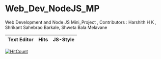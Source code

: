 # Web_Dev_NodeJS_MP
Web Development and Node JS Mini_Project , Contributors : Harshith H K , Shrikant Sahebrao Barkale, Shweta Bala Melavane

|Text Editor|Hits|JS-Style|
|-----------|----|--------|

[![HitCount](http://hits.dwyl.com/{username}/{project-name}.svg)](http://hits.dwyl.com/{99002442}/{Web_Dev_NodeJS_MP})
